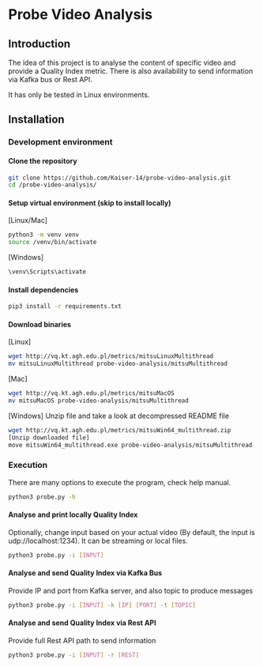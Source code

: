 # Probe Video Analysis

## Introduction

The idea of this project is to analyse the content of specific video and provide a Quality Index metric. There is also availability to send information via Kafka bus or Rest API.

It has only be tested in Linux environments.

## Installation

### Development environment

#### Clone the repository
```bash
git clone https://github.com/Kaiser-14/probe-video-analysis.git
cd /probe-video-analysis/
```

#### Setup virtual environment (skip to install locally)
[Linux/Mac]
```bash
python3 -m venv venv
source /venv/bin/activate
```

[Windows]
```bash
\venv\Scripts\activate
```

#### Install dependencies
```bash
pip3 install -r requirements.txt
```

#### Download binaries
[Linux]
```bash
wget http://vq.kt.agh.edu.pl/metrics/mitsuLinuxMultithread
mv mitsuLinuxMultithread probe-video-analysis/mitsuMultithread
```
[Mac]
```bash
wget http://vq.kt.agh.edu.pl/metrics/mitsuMacOS
mv mitsuMacOS probe-video-analysis/mitsuMultithread
```
[Windows]
Unzip file and take a look at decompressed README file
```bash
wget http://vq.kt.agh.edu.pl/metrics/mitsuWin64_multithread.zip
[Unzip downloaded file]
move mitsuWin64_multithread.exe probe-video-analysis/mitsuMultithread
```

### Execution

There are many options to execute the program, check help manual.

```bash
python3 probe.py -h
```

#### Analyse and print locally Quality Index
Optionally, change input based on your actual video (By default, the input is udp://localhost:1234). It can be streaming or local files. 
```bash
python3 probe.py -i [INPUT]
```

#### Analyse and send Quality Index via Kafka Bus
Provide IP and port from Kafka server, and also topic to produce messages
```bash
python3 probe.py -i [INPUT] -k [IP] [PORT] -t [TOPIC]
```

#### Analyse and send Quality Index via Rest API
Provide full Rest API path to send information
```bash
python3 probe.py -i [INPUT] -r [REST]
```